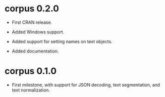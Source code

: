 
# corpus 0.2.0

* First CRAN release.

* Added Windows support.

* Added support for setting names on text objects.

* Added documentation.


# corpus 0.1.0

* First milestone, with support for JSON decoding, text segmentation,
  and text normalization.

